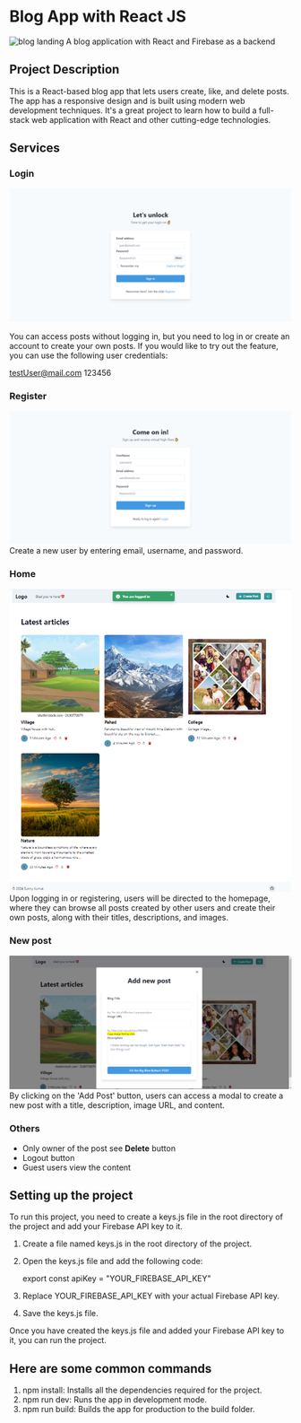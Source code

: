 # Blog App with React JS

![blog landing]([./public/main-page.png](https://github.com/developerdwivedi/React-blog-App/blob/86153b5b68d89d0ba349ba82297a8a3f4134dea3/Screenshot%202024-09-20%20000318.png))
A blog application with React and Firebase as a backend

## Project Description

This is a React-based blog app that lets users create, like, and delete posts. The app has a responsive design and is built using modern web development techniques. It's a great project to learn how to build a full-stack web application with React and other cutting-edge technologies.

## Services

### Login

![login](./public/login.png)

You can access posts without logging in, but you need to log in or create an account to create your own posts. If you would like to try out the feature, you can use the following user credentials:

testUser@mail.com
123456

### Register

![register](./public/register.png)
Create a new user by entering email, username, and password.

### Home

![after login screen](./public/after-login.png)
Upon logging in or registering, users will be directed to the homepage, where they can browse all posts created by other users and create their own posts, along with their titles, descriptions, and images.

### New post

![newpost](./public/create-new-post.png)
By clicking on the 'Add Post' button, users can access a modal to create a new post with a title, description, image URL, and content.

### Others

- Only owner of the post see <b>Delete</b> button
- Logout button
- Guest users view the content

## Setting up the project

To run this project, you need to create a keys.js file in the root directory of the project and add your Firebase API key to it.

1. Create a file named keys.js in the root directory of the project.
2. Open the keys.js file and add the following code:

   export const apiKey = "YOUR_FIREBASE_API_KEY"

3. Replace YOUR_FIREBASE_API_KEY with your actual Firebase API key.
4. Save the keys.js file.

Once you have created the keys.js file and added your Firebase API key to it, you can run the project.

## Here are some common commands

1. npm install: Installs all the dependencies required for the project.
2. npm run dev: Runs the app in development mode.
3. npm run build: Builds the app for production to the build folder.



